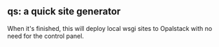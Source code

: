 ## qs: a quick site generator

When it's finished, this will deploy local wsgi sites
to Opalstack with no need for the control panel.
